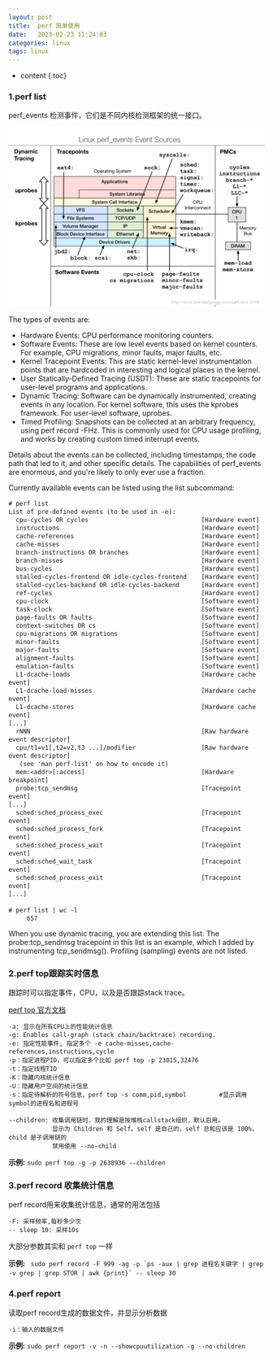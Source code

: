 ```yaml
---
layout: post
title:  perf 简单使用
date:   2023-02-23 11:24:03
categories: linux
tags: linux
---
```


* content
{:toc}

### 1.perf list

perf_events 检测事件，它们是不同内核检测框架的统一接口。

![perf events sources](/assets/perf_events_map.png)

The types of events are:

- Hardware Events: CPU performance monitoring counters.
- Software Events: These are low level events based on kernel counters. For example, CPU migrations, minor faults, major faults, etc.
- Kernel Tracepoint Events: This are static kernel-level instrumentation points that are hardcoded in interesting and logical places in the kernel.
- User Statically-Defined Tracing (USDT): These are static tracepoints for user-level programs and applications.
- Dynamic Tracing: Software can be dynamically instrumented, creating events in any location. For kernel software, this uses the kprobes framework. For user-level software, uprobes.
- Timed Profiling: Snapshots can be collected at an arbitrary frequency, using perf record -FHz. This is commonly used for CPU usage profiling, and works by creating custom timed interrupt events.


Details about the events can be collected, including timestamps, the code path that led to it, and other specific details. The capabilities of perf_events are enormous, and you're likely to only ever use a fraction.

Currently available events can be listed using the list subcommand:

``` shell
# perf list
List of pre-defined events (to be used in -e):
  cpu-cycles OR cycles                               [Hardware event]
  instructions                                       [Hardware event]
  cache-references                                   [Hardware event]
  cache-misses                                       [Hardware event]
  branch-instructions OR branches                    [Hardware event]
  branch-misses                                      [Hardware event]
  bus-cycles                                         [Hardware event]
  stalled-cycles-frontend OR idle-cycles-frontend    [Hardware event]
  stalled-cycles-backend OR idle-cycles-backend      [Hardware event]
  ref-cycles                                         [Hardware event]
  cpu-clock                                          [Software event]
  task-clock                                         [Software event]
  page-faults OR faults                              [Software event]
  context-switches OR cs                             [Software event]
  cpu-migrations OR migrations                       [Software event]
  minor-faults                                       [Software event]
  major-faults                                       [Software event]
  alignment-faults                                   [Software event]
  emulation-faults                                   [Software event]
  L1-dcache-loads                                    [Hardware cache event]
  L1-dcache-load-misses                              [Hardware cache event]
  L1-dcache-stores                                   [Hardware cache event]
[...]
  rNNN                                               [Raw hardware event descriptor]
  cpu/t1=v1[,t2=v2,t3 ...]/modifier                  [Raw hardware event descriptor]
   (see 'man perf-list' on how to encode it)
  mem:<addr>[:access]                                [Hardware breakpoint]
  probe:tcp_sendmsg                                  [Tracepoint event]
[...]
  sched:sched_process_exec                           [Tracepoint event]
  sched:sched_process_fork                           [Tracepoint event]
  sched:sched_process_wait                           [Tracepoint event]
  sched:sched_wait_task                              [Tracepoint event]
  sched:sched_process_exit                           [Tracepoint event]
[...]

# perf list | wc -l
     657
```

When you use dynamic tracing, you are extending this list. The probe:tcp_sendmsg tracepoint in this list is an example, which I added by instrumenting tcp_sendmsg(). Profiling (sampling) events are not listed.


### 2.perf top跟踪实时信息

跟踪时可以指定事件，CPU，以及是否跟踪stack trace。

[perf top 官方文档](https://man7.org/linux/man-pages/man1/perf-top.1.html)

``` shell
-a: 显示在所有CPU上的性能统计信息
-g: Enables call-graph (stack chain/backtrace) recording.
-e: 指定性能事件, 指定多个 -e cache-misses,cache-references,instructions,cycle
-p：指定进程PID，可以指定多个比如 perf top -p 23015,32476
-t：指定线程TID
-K：隐藏内核统计信息
-U：隐藏用户空间的统计信息
-s：指定待解析的符号信息，perf top -s comm,pid,symbol         #显示调用symbol的进程名和进程号

--children: 收集调用链时，我的理解是按堆栈callstack组织，默认启用。
            显示为 Children 和 Self。self 是自己的，self 总和应该是 100%，child 是子调用链的                    
            禁用使用 --no-child

```
**示例:** ``sudo perf top -g -p 2638936 --children``

### 3.perf record 收集统计信息

perf record用来收集统计信息，通常的用法包括

``` shell
-F: 采样频率,每秒多少次
-- sleep 10: 采样10s
```

大部分参数其实和 ``perf top`` 一样

**示例:** `` sudo perf record -F 999 -ag -p `ps -aux | grep 进程名关键字 | grep -v grep | grep STOR | awk {print}` -- sleep 30``

### 4.perf report

读取perf record生成的数据文件，并显示分析数据

``` shell
-i：输入的数据文件
```

**示例:** ``sudo perf report -v -n --showcpuutilization -g --no-children``